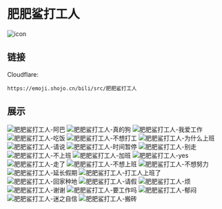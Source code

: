 # 肥肥鲨打工人
![icon](https://emoji.shojo.cn/bili/src/肥肥鲨打工人/icon.png)
## 链接
Cloudflare:
```
https://emoji.shojo.cn/bili/src/肥肥鲨打工人
```
## 展示
![肥肥鲨打工人-阿巴](https://emoji.shojo.cn/bili/src/肥肥鲨打工人/肥肥鲨打工人-阿巴.png)
![肥肥鲨打工人-真的狗](https://emoji.shojo.cn/bili/src/肥肥鲨打工人/肥肥鲨打工人-真的狗.png)
![肥肥鲨打工人-我爱工作](https://emoji.shojo.cn/bili/src/肥肥鲨打工人/肥肥鲨打工人-我爱工作.png)
![肥肥鲨打工人-吃饭](https://emoji.shojo.cn/bili/src/肥肥鲨打工人/肥肥鲨打工人-吃饭.png)
![肥肥鲨打工人-不想打工](https://emoji.shojo.cn/bili/src/肥肥鲨打工人/肥肥鲨打工人-不想打工.png)
![肥肥鲨打工人-为什么上班](https://emoji.shojo.cn/bili/src/肥肥鲨打工人/肥肥鲨打工人-为什么上班.png)
![肥肥鲨打工人-请说](https://emoji.shojo.cn/bili/src/肥肥鲨打工人/肥肥鲨打工人-请说.png)
![肥肥鲨打工人-时间暂停](https://emoji.shojo.cn/bili/src/肥肥鲨打工人/肥肥鲨打工人-时间暂停.png)
![肥肥鲨打工人-别走](https://emoji.shojo.cn/bili/src/肥肥鲨打工人/肥肥鲨打工人-别走.png)
![肥肥鲨打工人-不上班](https://emoji.shojo.cn/bili/src/肥肥鲨打工人/肥肥鲨打工人-不上班.png)
![肥肥鲨打工人-加班](https://emoji.shojo.cn/bili/src/肥肥鲨打工人/肥肥鲨打工人-加班.png)
![肥肥鲨打工人-yes](https://emoji.shojo.cn/bili/src/肥肥鲨打工人/肥肥鲨打工人-yes.png)
![肥肥鲨打工人-走了](https://emoji.shojo.cn/bili/src/肥肥鲨打工人/肥肥鲨打工人-走了.png)
![肥肥鲨打工人-不想上班](https://emoji.shojo.cn/bili/src/肥肥鲨打工人/肥肥鲨打工人-不想上班.png)
![肥肥鲨打工人-不想努力](https://emoji.shojo.cn/bili/src/肥肥鲨打工人/肥肥鲨打工人-不想努力.png)
![肥肥鲨打工人-延长假期](https://emoji.shojo.cn/bili/src/肥肥鲨打工人/肥肥鲨打工人-延长假期.png)
![肥肥鲨打工人-打工人上班了](https://emoji.shojo.cn/bili/src/肥肥鲨打工人/肥肥鲨打工人-打工人上班了.png)
![肥肥鲨打工人-回家种地](https://emoji.shojo.cn/bili/src/肥肥鲨打工人/肥肥鲨打工人-回家种地.png)
![肥肥鲨打工人-请假](https://emoji.shojo.cn/bili/src/肥肥鲨打工人/肥肥鲨打工人-请假.png)
![肥肥鲨打工人-烦](https://emoji.shojo.cn/bili/src/肥肥鲨打工人/肥肥鲨打工人-烦.png)
![肥肥鲨打工人-谢谢](https://emoji.shojo.cn/bili/src/肥肥鲨打工人/肥肥鲨打工人-谢谢.png)
![肥肥鲨打工人-要工作吗](https://emoji.shojo.cn/bili/src/肥肥鲨打工人/肥肥鲨打工人-要工作吗.png)
![肥肥鲨打工人-郁闷](https://emoji.shojo.cn/bili/src/肥肥鲨打工人/肥肥鲨打工人-郁闷.png)
![肥肥鲨打工人-迷之自信](https://emoji.shojo.cn/bili/src/肥肥鲨打工人/肥肥鲨打工人-迷之自信.png)
![肥肥鲨打工人-搬砖](https://emoji.shojo.cn/bili/src/肥肥鲨打工人/肥肥鲨打工人-搬砖.png)
